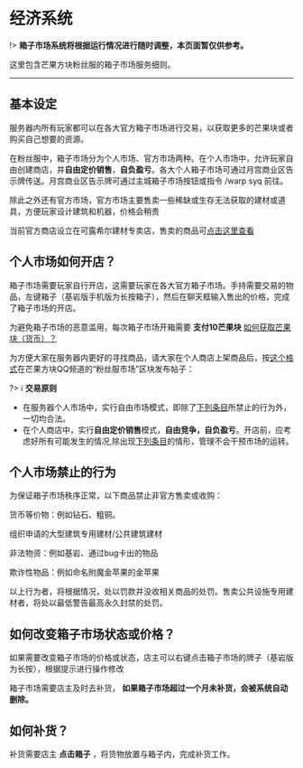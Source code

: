 # 经济系统

!> **箱子市场系统将根据运行情况进行随时调整，本页面暂仅供参考。**

这里包含芒果方块粉丝服的箱子市场服务细则。

------

## 基本设定

服务器内所有玩家都可以在各大官方箱子市场进行交易，以获取更多的芒果块或者购买自己想要的资源。

在粉丝服中，箱子市场分为个人市场、官方市场两种。在个人市场中，允许玩家自由创建商店，并**自由定价销售**，**自负盈亏**。各大个人箱子市场可通过月宫商业区告示牌传送。月宫商业区告示牌可通过主城箱子市场按钮或指令 /warp syq 前往。

除此之外还有官方市场，官方市场主要售卖一些稀缺或生存无法获取的建材或道具，方便玩家设计建筑和机器，价格会稍贵

当前官方商店设立在可露希尔建材专卖店，售卖的商品可[点击这里查看](https://docs.qq.com/doc/DZFdvZE5DTVpQYXJo)

## 个人市场如何开店？

箱子市场需要玩家自行开店，这需要玩家在各大官方箱子市场。手持需要交易的物品，左键箱子（基岩版手机版为长按箱子），然后在聊天框输入售出的价格，完成了箱子市场的开店。

为避免箱子市场的恶意滥用，每次箱子市场开箱需要 **支付10芒果块**  [如何获取芒果块（货币）？](economic.md)

为方便大家在服务器内更好的寻找商品，请大家在个人商店上架商品后，按[这个格式](https://pd.qq.com/s/2jnbvn924)在芒果方块QQ频道的“粉丝服市场”区块发布帖子：

   ?> :information_source: **交易原则**
   -  在服务器个人市场中，实行自由市场模式，即除了[下列条目](https://mangocraft.github.io/wiki-copy/#/qs?id=%e4%b8%aa%e4%ba%ba%e5%b8%82%e5%9c%ba%e7%a6%81%e6%ad%a2%e7%9a%84%e8%a1%8c%e4%b8%ba)所禁止的行为外，一切均合法。
   -  在个人商店中，实行**自由定价销售**模式，**自由竞争，自负盈亏**。开店前，应考虑好所有可能发生的情况,除出现[下列条目](https://mangocraft.github.io/wiki-copy/#/qs?id=%e4%b8%aa%e4%ba%ba%e5%b8%82%e5%9c%ba%e7%a6%81%e6%ad%a2%e7%9a%84%e8%a1%8c%e4%b8%ba)的情形，管理不会干预市场的运转。

## 个人市场禁止的行为

为保证箱子市场秩序正常，以下商品禁止非官方售卖或收购：

货币等价物：例如钻石、粗铜。

组织申请的大型建筑专用建材/公共建筑建材

非法物资：例如基岩、通过bug卡出的物品

欺诈性物品：例如命名附魔金苹果的金苹果

以上行为者，将根据情况，处以罚款并没收相关商品的处罚。售卖公共设施专用建材者，将处以最低警告最高永久封禁的处罚。


## 如何改变箱子市场状态或价格？

如果需要改变箱子市场的价格或状态，店主可以右键点击箱子市场的牌子（基岩版为长按），根据提示进行操作修改

箱子市场需要店主及时去补货， **如果箱子市场超过一个月未补货，会被系统自动删除。** 

## 如何补货？

补货需要店主 **点击箱子** ，将货物放置与箱子内，完成补货工作。



